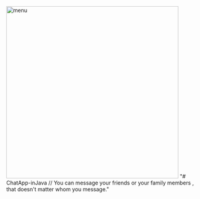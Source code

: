 <img width="454" alt="menu" src="https://user-images.githubusercontent.com/81476500/125844688-b6e421d8-002f-4ad6-9fee-6055e4ba452f.png">
"# ChatApp-inJava // You can message your friends or your family members , that doesn't matter whom you message." 
